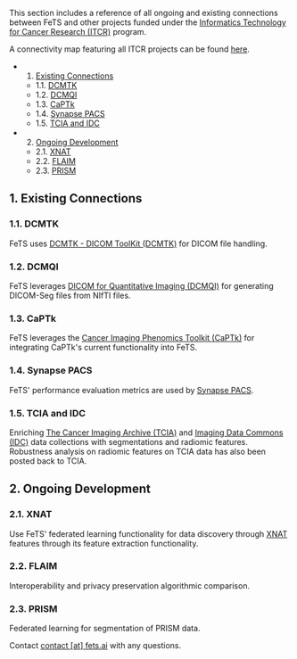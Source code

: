 This section includes a reference of all ongoing and existing connections between FeTS and other projects funded under the [Informatics Technology for Cancer Research (ITCR)](https://itcr.cancer.gov/) program.

A connectivity map featuring all ITCR projects can be found [here](https://www.ndexbio.org/#/network/04c0a7e8-af92-11e7-94d3-0ac135e8bacf).

<!-- vscode-markdown-toc -->
* 1. [Existing Connections](#ExistingConnections)
	* 1.1. [DCMTK](#DCMTK)
	* 1.2. [DCMQI](#DCMQI)
	* 1.3. [CaPTk](#CaPTk)
	* 1.4. [Synapse PACS](#SynapsePACS)
	* 1.5. [TCIA and IDC](#TCIAandIDC)
* 2. [Ongoing Development](#OngoingDevelopment)
	* 2.1. [XNAT](#XNAT)
	* 2.2. [FLAIM](#FLAIM)
	* 2.3. [PRISM](#PRISM)

<!-- vscode-markdown-toc-config
	numbering=true
	autoSave=true
	/vscode-markdown-toc-config -->
<!-- /vscode-markdown-toc -->

##  1. <a name='ExistingConnections'></a>Existing Connections

###  1.1. <a name='DCMTK'></a>DCMTK
FeTS uses [DCMTK - DICOM ToolKit (DCMTK)](https://dicom.offis.de/dcmtk.php.en) for DICOM file handling. 

###  1.2. <a name='DCMQI'></a>DCMQI
FeTS leverages [DICOM for Quantitative Imaging (DCMQI)](http://qiicr.org/dcmqi-guide/tutorials/intro.html) for generating DICOM-Seg files from NIfTI files. 

###  1.3. <a name='CaPTk'></a>CaPTk
FeTS leverages the [Cancer Imaging Phenomics Toolkit (CaPTk)](https://www.med.upenn.edu/cbica/captk) for integrating CaPTk's current functionality into FeTS. 

###  1.4. <a name='SynapsePACS'></a>Synapse PACS
FeTS' performance evaluation metrics are used by [Synapse PACS](https://healthcaresolutions-us.fujifilm.com/enterprise-imaging/synapse-pacs).  

###  1.5. <a name='TCIAandIDC'></a>TCIA and IDC
Enriching [The Cancer Imaging Archive (TCIA)](https://www.cancerimagingarchive.net/) and [Imaging Data Commons (IDC)](https://datacommons.cancer.gov/repository/imaging-data-commons) data collections with segmentations and radiomic features. Robustness analysis on radiomic features on TCIA data has also been posted back to TCIA.

##  2. <a name='OngoingDevelopment'></a>Ongoing Development

###  2.1. <a name='XNAT'></a>XNAT
Use FeTS' federated learning functionality for data discovery through [XNAT](https://xnat.org) features through its feature extraction functionality. 

###  2.2. <a name='FLAIM'></a>FLAIM
Interoperability and privacy preservation algorithmic comparison. 

###  2.3. <a name='PRISM'></a>PRISM
Federated learning for segmentation of PRISM data.

Contact [contact [at] fets.ai](mailto:contact@fets.ai) with any questions.